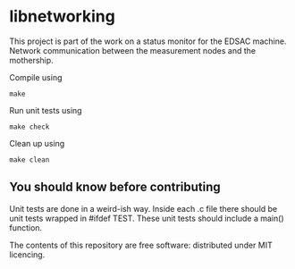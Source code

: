 # libnetworking
This project is part of the work on a status monitor for the EDSAC machine. Network communication between the measurement nodes and the mothership.

Compile using
```
make
```

Run unit tests using
```
make check
```

Clean up using
```
make clean
```

## You should know before contributing
Unit tests are done in a weird-ish way. Inside each .c file there should be unit tests wrapped in #ifdef TEST. These unit tests should include a main() function.

The contents of this repository are free software: distributed under MIT licencing.